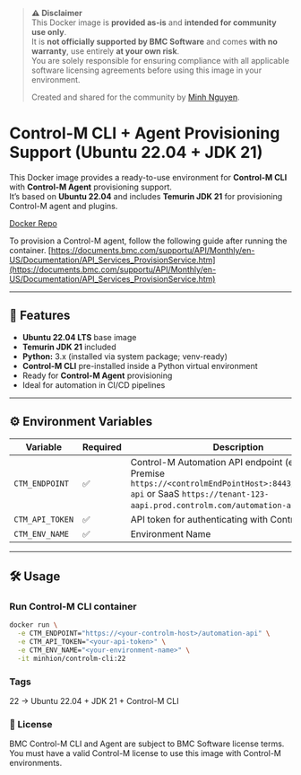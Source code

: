 > **⚠️ Disclaimer**  
> This Docker image is **provided as-is** and **intended for community use only**.  
> It is **not officially supported by BMC Software** and comes **with no warranty**, use entirely **at your own risk**.  
> You are solely responsible for ensuring compliance with all applicable software licensing agreements before using this image in your environment.  
>  
> Created and shared for the community by [Minh Nguyen](https://www.linkedin.com/in/mnguyen92/).

# Control-M CLI + Agent Provisioning Support (Ubuntu 22.04 + JDK 21)

This Docker image provides a ready-to-use environment for **Control-M CLI** with **Control-M Agent** provisioning support.  
It’s based on **Ubuntu 22.04** and includes **Temurin JDK 21** for provisioning Control-M agent and plugins.

[Docker Repo](https://hub.docker.com/r/minhion/controlm-cli)

To provision a Control-M agent, follow the following guide after running the container. [https://documents.bmc.com/supportu/API/Monthly/en-US/Documentation/API_Services_ProvisionService.htm](https://documents.bmc.com/supportu/API/Monthly/en-US/Documentation/API_Services_ProvisionService.htm)

---

## 🚀 Features
- **Ubuntu 22.04 LTS** base image
- **Temurin JDK 21** included 
- **Python:** 3.x (installed via system package; venv-ready)  
- **Control-M CLI** pre-installed inside a Python virtual environment
- Ready for **Control-M Agent** provisioning
- Ideal for automation in CI/CD pipelines

---

## ⚙️ Environment Variables

| Variable         | Required | Description |
|------------------|----------|-------------|
| `CTM_ENDPOINT`   | ✅       | Control-M Automation API endpoint (e.g., On-Premise `https://<controlmEndPointHost>:8443/automation-api` or SaaS `https://tenant-123-aapi.prod.controlm.com/automation-api` ) |
| `CTM_API_TOKEN`  | ✅       | API token for authenticating with Control-M |
| `CTM_ENV_NAME`   | ✅       | Environment Name |

---

## 🛠 Usage

### Run Control-M CLI container
```bash
docker run \
  -e CTM_ENDPOINT="https://<your-controlm-host>/automation-api" \
  -e CTM_API_TOKEN="<your-api-token>" \
  -e CTM_ENV_NAME="<your-environment-name>" \
  -it minhion/controlm-cli:22
```

### Tags
22 → Ubuntu 22.04 + JDK 21 + Control-M CLI

### 📄 License
BMC Control-M CLI and Agent are subject to BMC Software license terms.
You must have a valid Control-M license to use this image with Control-M environments.
